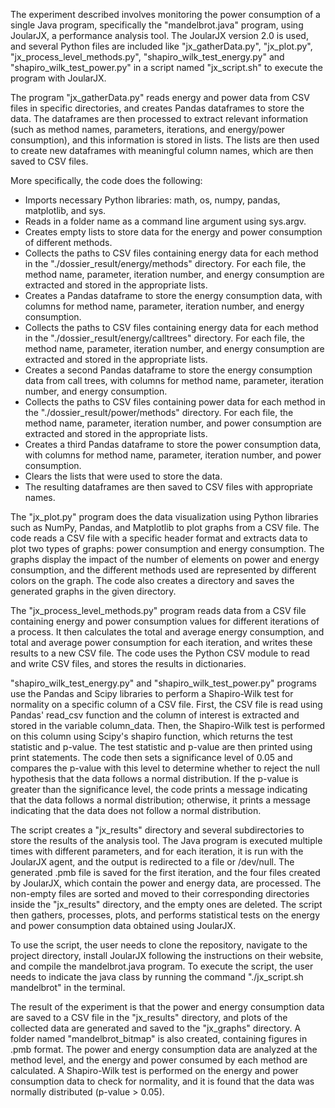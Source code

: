 The experiment described involves monitoring the power consumption of a single Java program, specifically the "mandelbrot.java" program, using JoularJX, a performance analysis tool. The JoularJX version 2.0 is used, and several Python files are included like 
"jx_gatherData.py", "jx_plot.py", "jx_process_level_methods.py", "shapiro_wilk_test_energy.py" and "shapiro_wilk_test_power.py" in a script named "jx_script.sh" to execute the program with JoularJX. 

The program "jx_gatherData.py" reads energy and power data from CSV files in specific directories, and creates Pandas dataframes to store the data. The dataframes are then processed to extract relevant information (such as method names, parameters, iterations, and energy/power consumption), and this information is stored in lists. The lists are then used to create new dataframes with meaningful column names, which are then saved to CSV files.

More specifically, the code does the following:
- Imports necessary Python libraries: math, os, numpy, pandas, matplotlib, and sys.
- Reads in a folder name as a command line argument using sys.argv.
- Creates empty lists to store data for the energy and power consumption of different methods.
- Collects the paths to CSV files containing energy data for each method in the "./dossier_result/energy/methods" directory. For each file, the method name, parameter, iteration number, and energy consumption are extracted and stored in the appropriate lists.
- Creates a Pandas dataframe to store the energy consumption data, with columns for method name, parameter, iteration number, and energy consumption.
- Collects the paths to CSV files containing energy data for each method in the "./dossier_result/energy/calltrees" directory. For each file, the method name, parameter, iteration number, and energy consumption are extracted and stored in the appropriate lists.
- Creates a second Pandas dataframe to store the energy consumption data from call trees, with columns for method name, parameter, iteration number, and energy consumption.
- Collects the paths to CSV files containing power data for each method in the "./dossier_result/power/methods" directory. For each file, the method name, parameter, iteration number, and power consumption are extracted and stored in the appropriate lists.
- Creates a third Pandas dataframe to store the power consumption data, with columns for method name, parameter, iteration number, and power consumption.
- Clears the lists that were used to store the data.
- The resulting dataframes are then saved to CSV files with appropriate names.


The "jx_plot.py" program does the data visualization using Python libraries such as NumPy, Pandas, and Matplotlib to plot graphs from a CSV file. The code reads a CSV file with a specific header format and extracts data to plot two types of graphs: power consumption and energy consumption. The graphs display the impact of the number of elements on power and energy consumption, and the different methods used are represented by different colors on the graph. The code also creates a directory and saves the generated graphs in the given directory.

The "jx_process_level_methods.py" program reads data from a CSV file containing energy and power consumption values for different iterations of a process. It then calculates the total and average energy consumption, and total and average power consumption for each iteration, and writes these results to a new CSV file. The code uses the Python CSV module to read and write CSV files, and stores the results in dictionaries.


"shapiro_wilk_test_energy.py" and "shapiro_wilk_test_power.py" programs use the Pandas and Scipy libraries to perform a Shapiro-Wilk test for normality on a specific column of a CSV file. First, the CSV file is read using Pandas' read_csv function and the column of interest is extracted and stored in the variable column_data. Then, the Shapiro-Wilk test is performed on this column using Scipy's shapiro function, which returns the test statistic and p-value. The test statistic and p-value are then printed using print statements. The code then sets a significance level of 0.05 and compares the p-value with this level to determine whether to reject the null hypothesis that the data follows a normal distribution. If the p-value is greater than the significance level, the code prints a message indicating that the data follows a normal distribution; otherwise, it prints a message indicating that the data does not follow a normal distribution.


The script creates a "jx_results" directory and several subdirectories to store the results of the analysis tool. The Java program is executed multiple times with different parameters, and for each iteration, it is run with the JoularJX agent, and the output is redirected to a file or /dev/null. The generated .pmb file is saved for the first iteration, and the four files created by JoularJX, which contain the power and energy data, are processed. The non-empty files are sorted and moved to their corresponding directories inside the "jx_results" directory, and the empty ones are deleted. The script then gathers, processes, plots, and performs statistical tests on the energy and power consumption data obtained using JoularJX.

To use the script, the user needs to clone the repository, navigate to the project directory, install JoularJX following the instructions on their website, and compile the mandelbrot.java program. To execute the script, the user needs to indicate the java class by running the command "./jx_script.sh mandelbrot" in the terminal.

The result of the experiment is that the power and energy consumption data are saved to a CSV file in the "jx_results" directory, and plots of the collected data are generated and saved to the "jx_graphs" directory. A folder named "mandelbrot_bitmap" is also created, containing figures in .pmb format. The power and energy consumption data are analyzed at the method level, and the energy and power consumed by each method are calculated. A Shapiro-Wilk test is performed on the energy and power consumption data to check for normality, and it is found that the data was normally distributed (p-value > 0.05).
